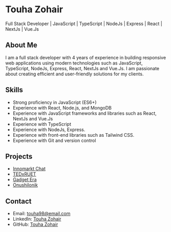 # Touha Zohair

Full Stack Developer | JavaScript | TypeScript | NodeJs | Express | React | NextJs | Vue.Js

## About Me
I am a full stack developer with 4 years of experience in building responsive web applications using modern technologies such as JavaScript, TypeScript, NodeJs, Express, React, NextJs and Vue.Js. I am passionate about creating efficient and user-friendly solutions for my clients.

## Skills
- Strong proficiency in JavaScript (ES6+)
- Experience with React, Node.js, and MongoDB
- Experience with JavaScript frameworks and libraries such as React, NextJs and Vue.Js
- Experience with TypeScript
- Experience with NodeJs, Express.
- Experience with front-end libraries such as Tailwind CSS.
- Experience with Git and version control

## Projects
- [Innomarkt Chat](http://chat.innomarktconsultancy.com/)
- [TEDxRUET](https://tedxruet.org/)
- [Gadget Era](https://www.gadgeterabd.com/)
- [Onushilonik](https://onushilonic.vercel.app/)

## Contact
- Email: touha98@email.com
- LinkedIn: [Touha Zohair](https://www.linkedin.com/in/touhazr/)
- GitHub: [Touha Zohair](https://github.com/touha98)
